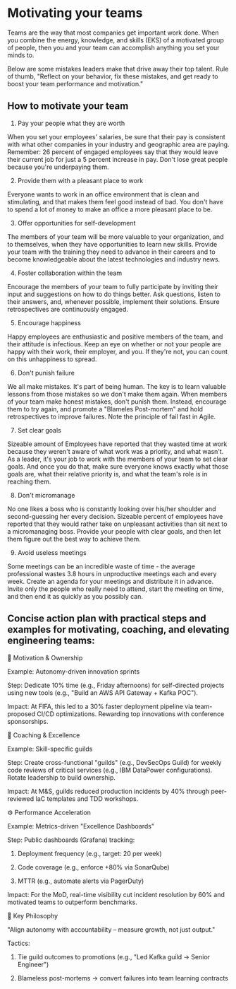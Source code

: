 # Motivating your teams


Teams are the way that most companies get important work done. When you combine the energy, knowledge, and skills (EKS) of a motivated group of people, then you and your team can accomplish anything you set your minds to.

Below are some mistakes leaders make that drive away their top talent. Rule of thumb, "Reflect on your behavior, fix these mistakes, and get ready to boost your team performance and motivation."

## How to motivate your team

1. Pay your people what they are worth

When you set your employees' salaries, be sure that their pay is consistent with what other companies in your industry and geographic area are paying. Remember: 26 percent of engaged employees say that they would leave their current job for just a 5 percent increase in pay. Don't lose great people because you're underpaying them.

2. Provide them with a pleasant place to work

Everyone wants to work in an office environment that is clean and stimulating, and that makes them feel good instead of bad. You don't have to spend a lot of money to make an office a more pleasant place to be.

3. Offer opportunities for self-development

The members of your team will be more valuable to your organization, and to themselves, when they have opportunities to learn new skills. Provide your team with the training they need to advance in their careers and to become knowledgeable about the latest technologies and industry news.

4. Foster collaboration within the team

Encourage the members of your team to fully participate by inviting their input and suggestions on how to do things better. Ask questions, listen to their answers, and, whenever possible, implement their solutions. Ensure retrospectives are continuously engaged.

5. Encourage happiness

Happy employees are enthusiastic and positive members of the team, and their attitude is infectious. Keep an eye on whether or not your people are happy with their work, their employer, and you. If they're not, you can count on this unhappiness to spread.

6. Don't punish failure

We all make mistakes. It's part of being human. The key is to learn valuable lessons from those mistakes so we don't make them again. When members of your team make honest mistakes, don't punish them. Instead, encourage them to try again, and promote a "Blameles Post-mortem" and hold retrospectives to improve failures. Note the principle of fail fast in Agile.

7. Set clear goals

Sizeable amount of Employees have reported that they wasted time at work because they weren't aware of what work was a priority, and what wasn't. As a leader, it's your job to work with the members of your team to set clear goals. And once you do that, make sure everyone knows exactly what those goals are, what their relative priority is, and what the team's role is in reaching them.

8. Don't micromanage

No one likes a boss who is constantly looking over his/her shoulder and second-guessing her every decision. Sizeable percent of employees have  reported that they would rather take on unpleasant activities than sit next to a micromanaging boss. Provide your people with clear goals, and then let them figure out the best way to achieve them.

9. Avoid useless meetings

Some meetings can be an incredible waste of time - the average professional wastes 3.8 hours in unproductive meetings each and every week. Create an agenda for your meetings and distribute it in advance. Invite only the people who really need to attend, start the meeting on time, and then end it as quickly as you possibly can.

## Concise action plan with practical steps and examples for motivating, coaching, and elevating engineering teams:

🚀 Motivation & Ownership

Example: Autonomy-driven innovation sprints

Step: Dedicate 10% time (e.g., Friday afternoons) for self-directed projects using new tools (e.g., "Build an AWS API Gateway + Kafka POC").

Impact: At FIFA, this led to a 30% faster deployment pipeline via team-proposed CI/CD optimizations. Rewarding top innovations with conference sponsorships.

🧠 Coaching & Excellence

Example: Skill-specific guilds

Step: Create cross-functional "guilds" (e.g., DevSecOps Guild) for weekly code reviews of critical services (e.g., IBM DataPower configurations). Rotate leadership to build ownership.

Impact: At M&S, guilds reduced production incidents by 40% through peer-reviewed IaC templates and TDD workshops.

⚙️ Performance Acceleration

Example: Metrics-driven "Excellence Dashboards"

Step: Public dashboards (Grafana) tracking:

1. Deployment frequency (e.g., target: 20 per week)

2. Code coverage (e.g., enforce +80% via SonarQube)

3. MTTR (e.g., automate alerts via PagerDuty)


Impact: For the MoD, real-time visibility cut incident resolution by 60% and motivated teams to outperform benchmarks.


🎯 Key Philosophy

"Align autonomy with accountability – measure growth, not just output."

Tactics:

1. Tie guild outcomes to promotions (e.g., "Led Kafka guild → Senior Engineer")

2. Blameless post-mortems → convert failures into team learning contracts




